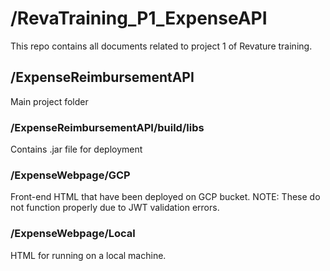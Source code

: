 # /RevaTraining_P1_ExpenseAPI

This repo contains all documents related to project 1 of Revature training.

## /ExpenseReimbursementAPI
Main project folder

### /ExpenseReimbursementAPI/build/libs
Contains .jar file for deployment

### /ExpenseWebpage/GCP
Front-end HTML that have been deployed on GCP bucket.
NOTE: These do not function properly due to JWT validation errors. 

### /ExpenseWebpage/Local
HTML for running on a local machine.


